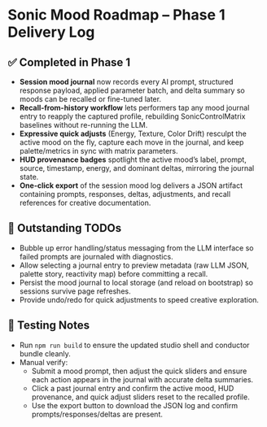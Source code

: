 # Sonic Mood Roadmap – Phase 1 Delivery Log

## ✅ Completed in Phase 1
- **Session mood journal** now records every AI prompt, structured response payload, applied parameter batch, and delta summary so moods can be recalled or fine-tuned later.
- **Recall-from-history workflow** lets performers tap any mood journal entry to reapply the captured profile, rebuilding SonicControlMatrix baselines without re-running the LLM.
- **Expressive quick adjusts** (Energy, Texture, Color Drift) resculpt the active mood on the fly, capture each move in the journal, and keep palette/metrics in sync with matrix parameters.
- **HUD provenance badges** spotlight the active mood’s label, prompt, source, timestamp, energy, and dominant deltas, mirroring the journal state.
- **One-click export** of the session mood log delivers a JSON artifact containing prompts, responses, deltas, adjustments, and recall references for creative documentation.

## 🔄 Outstanding TODOs
- Bubble up error handling/status messaging from the LLM interface so failed prompts are journaled with diagnostics.
- Allow selecting a journal entry to preview metadata (raw LLM JSON, palette story, reactivity map) before committing a recall.
- Persist the mood journal to local storage (and reload on bootstrap) so sessions survive page refreshes.
- Provide undo/redo for quick adjustments to speed creative exploration.

## 🧪 Testing Notes
- Run `npm run build` to ensure the updated studio shell and conductor bundle cleanly.
- Manual verify:
  - Submit a mood prompt, then adjust the quick sliders and ensure each action appears in the journal with accurate delta summaries.
  - Click a past journal entry and confirm the active mood, HUD provenance, and quick adjust sliders reset to the recalled profile.
  - Use the export button to download the JSON log and confirm prompts/responses/deltas are present.
